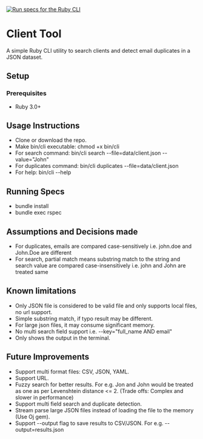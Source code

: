 [![Run specs for the Ruby CLI](https://github.com/strivereep/ruby-cli/actions/workflows/test.yml/badge.svg)](https://github.com/strivereep/ruby-cli/actions/workflows/test.yml)

# Client Tool

A simple Ruby CLI utility to search clients and detect email duplicates in a JSON dataset.

## Setup

### Prerequisites

- Ruby 3.0+

## Usage Instructions

- Clone or download the repo.
- Make bin/cli executable: chmod +x bin/cli
- For search command: bin/cli search --file=data/client.json --value="John"
- For duplicates command: bin/cli duplicates --file=data/client.json
- For help: bin/cli --help

## Running Specs

- bundle install
- bundle exec rspec

## Assumptions and Decisions made

- For duplicates, emails are compared case-sensitively i.e. john.doe and John.Doe are different
- For search, partial match means substring match to the string and search value are compared case-insensitively i.e. john and John are treated same

## Known limitations

- Only JSON file is considered to be valid file and only supports local files, no url support.
- Simple substring match, if typo result may be different.
- For large json files, it may consume significant memory.
- No multi search field support i.e. --key="full_name AND email"
- Only shows the output in the terminal.

## Future Improvements

- Support multi format files: CSV, JSON, YAML.
- Support URL.
- Fuzzy search for better results. For e.g. Jon and John would be treated as one as per Levenshtein distance <= 2. (Trade offs: Complex and slower in performance)
- Support multi field search and duplicate detection.
- Stream parse large JSON files instead of loading the file to the memory (Use Oj gem).
- Support --output flag to save results to CSV/JSON. For e.g. --output=results.json
